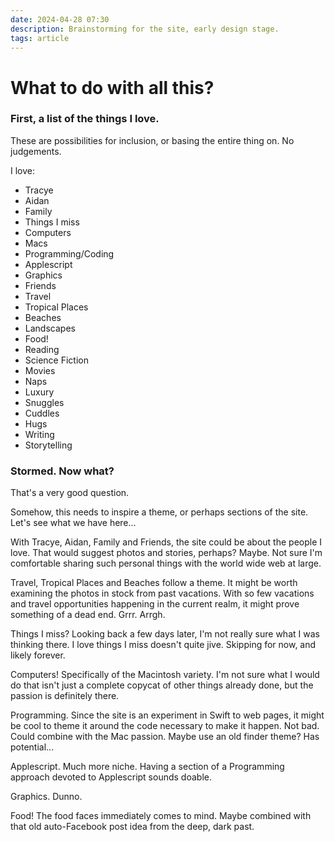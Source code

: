 ```yaml
---
date: 2024-04-28 07:30
description: Brainstorming for the site, early design stage.
tags: article
---
```



# What to do with all this?


### First, a list of the things I love.


These are possibilities for inclusion, or basing the entire thing on. No judgements.

I love:

- Tracye
- Aidan
- Family
- Things I miss
- Computers
- Macs
- Programming/Coding
- Applescript
- Graphics
- Friends
- Travel
- Tropical Places
- Beaches
- Landscapes
- Food!
- Reading
- Science Fiction
- Movies
- Naps
- Luxury
- Snuggles
- Cuddles
- Hugs
- Writing
- Storytelling


### Stormed. Now what?


That's a very good question.

Somehow, this needs to inspire a theme, or perhaps sections of the site. Let's see what we have here...

With Tracye, Aidan, Family and Friends, the site could be about the people I love. That would suggest photos and stories, perhaps? Maybe. Not sure I'm comfortable sharing such personal things with the world wide web at large.

Travel, Tropical Places and Beaches follow a theme. It might be worth examining the photos in stock from past vacations. With so few vacations and travel opportunities happening in the current realm, it might prove something of a dead end. Grrr. Arrgh.

Things I miss? Looking back a few days later, I'm not really sure what I was thinking there. I love things I miss doesn't quite jive. Skipping for now, and likely forever.

Computers! Specifically of the Macintosh variety. I'm not sure what I would do that isn't just a complete copycat of other things already done, but the passion is definitely there.

Programming. Since the site is an experiment in Swift to web pages, it might be cool to theme it around the code necessary to make it happen. Not bad. Could combine with the Mac passion. Maybe use an old finder theme? Has potential...

Applescript. Much more niche. Having a section of a Programming approach devoted to Applescript sounds doable.

Graphics. Dunno.

Food! The food faces immediately comes to mind. Maybe combined with that old auto-Facebook post idea from the deep, dark past.
